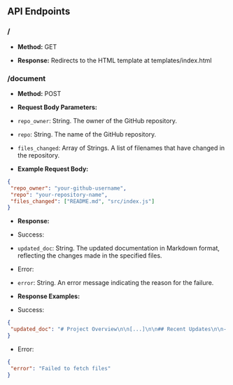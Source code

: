 ## API Endpoints

### /

- **Method:** GET

- **Response:** Redirects to the HTML template at templates/index.html

### /document

- **Method:** POST

- **Request Body Parameters:**
 - `repo_owner`: String. The owner of the GitHub repository.
 - `repo`: String. The name of the GitHub repository.
 - `files_changed`: Array of Strings. A list of filenames that have changed in the repository.

- **Example Request Body:**

```json
{
 "repo_owner": "your-github-username",
 "repo": "your-repository-name",
 "files_changed": ["README.md", "src/index.js"]
}
```

- **Response:**
 - Success:
 - `updated_doc`: String. The updated documentation in Markdown format, reflecting the changes made in the specified files.
 - Error:
 - `error`: String. An error message indicating the reason for the failure.

- **Response Examples:**
 - Success:
```json
{
 "updated_doc": "# Project Overview\n\n[...]\n\n## Recent Updates\n\n- Improved README.md with clearer instructions.\n- Refactored code in src/index.js for enhanced functionality."
}
```

 - Error:
```json
{
 "error": "Failed to fetch files"
}
```
